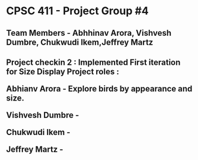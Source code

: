 <h1>CPSC 411 - Project Group #4 </h1>

<h2> Team Members - Abhhinav Arora,	Vishvesh Dumbre, Chukwudi Ikem,Jeffrey Martz <h2>


Project checkin 2 : Implemented First iteration for Size Display
Project roles :

Abhianv Arora - Explore birds by appearance and size.

Vishvesh Dumbre -

Chukwudi Ikem - 

Jeffrey Martz -